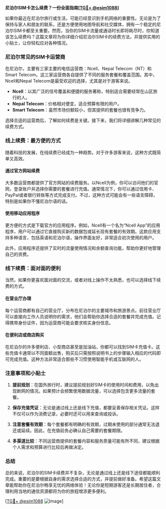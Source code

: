 **尼泊尔SIM卡怎么续费？一份全面指南[[TG💪+ @esim1088](https://t.me/s/esim1088)]**

如果你最近在尼泊尔旅行或生活，可能已经意识到手机网络的重要性。无论是为了保持与家人和朋友的联系，还是方便使用地图导航和社交媒体，拥有一个稳定的尼泊尔SIM卡都至关重要。然而，当你的SIM卡流量或通话时长即将耗尽时，你知道该怎么续费吗？这篇文章将为你详细介绍尼泊尔SIM卡的续费方法，并提供实用的小贴士，让你轻松应对各种情况。

### 尼泊尔常见的SIM卡运营商

在尼泊尔，主要有三家主要的电信运营商：Ncell、Nepal Telecom（NT）和Smart Telecom。这三家运营商各自提供了不同的服务套餐和覆盖范围。其中，Ncell和Nepal Telecom是最受欢迎的选择，尤其是对于游客来说。

- **Ncell**：以其广泛的信号覆盖和便捷的服务著称，特别适合需要经常在山区旅行的人。
- **Nepal Telecom**：价格相对便宜，适合预算有限的用户。
- **Smart Telecom**：虽然市场份额较小，但其提供的套餐也很有竞争力。

选择合适的运营商后，了解如何续费是关键。接下来，我们将详细讲解几种常见的续费方式。

### 线上续费：最方便的方式

随着科技的发展，在线续费已经成为一种趋势。对于许多游客来说，这种方式既简单又高效。

#### 通过官方网站续费

大多数运营商都提供了官方网站的续费服务。以Ncell为例，你可以访问他们的官网，登录账户并选择你需要的套餐进行充值。通常情况下，你可以通过信用卡、PayPal或者银行转账等方式完成支付。不过，这种方式可能会有一些语言障碍，特别是如果你不懂尼泊尔语的话。

#### 使用移动应用程序

更方便的方式是下载官方的应用程序。例如，Ncell有一个名为“Ncell App”的应用程序，用户可以通过它直接购买新的数据包或延长现有套餐的有效期。这款应用支持多种语言，包括英语和尼泊尔语，操作界面友好，非常适合初次使用的用户。

此外，应用程序还提供了实时的流量使用情况和余额查询功能，帮助你更好地管理自己的资费。

### 线下续费：面对面的便利

当然，如果你更喜欢面对面的交流，或者对线上操作不太熟悉，也可以选择线下续费的方式。

#### 在营业厅办理

每个运营商都有自己的营业厅，分布在尼泊尔的主要城市和旅游景点。前往营业厅可以直接向工作人员说明你的需求，他们会帮助你选择合适的套餐并完成充值。记得携带身份证件，因为运营商可能会要求核实身份信息。

#### 在便利店或商店购买

在尼泊尔的许多便利店、小型商店甚至是加油站，你都可以找到SIM卡充值卡。这些充值卡通常以不同面额出售，购买后只需按照说明书上的步骤输入相应的代码即可完成充值。这种方法非常适合那些不习惯使用智能手机或互联网的人。

### 注意事项和小贴士

1. **提前规划**：在国外旅行时，建议提前规划好SIM卡的使用时间和费用，以免出现断网的情况。如果预计会频繁使用数据流量，可以选择包含更多流量的套餐。
   
2. **保存充值凭证**：无论是通过线上还是线下充值，都要妥善保存相关凭证。这样不仅可以作为消费记录，必要时还可以用来查询或投诉。

3. **注意套餐有效期**：每个套餐都有明确的有效期，过期未使用的部分通常无法退还或延续。因此，在充值前务必确认自己需要的套餐期限。

4. **多渠道比较**：不同运营商提供的套餐内容和服务质量可能有所不同，建议根据个人需求和预算进行比较后再做决定。

### 总结

总的来说，尼泊尔的SIM卡续费并不复杂，无论是通过线上还是线下途径都能顺利完成。重要的是要根据自身的需求选择合适的方式，并提前做好准备。希望这篇文章能帮助你在尼泊尔畅享无忧的网络体验！无论你是短期游客还是长期居住者，合理利用当地的通信资源都将为你的旅程增添更多便利。

[[TG💪+ @esim1088](https://t.me/s/esim1088) ![Image](https://i.postimg.cc/4NQfJmqS/Snipaste-2025-05-13-00-14-12.png)]